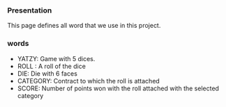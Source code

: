### Presentation
This page defines all word that we use in this project.

### words

 - YATZY: Game with 5 dices.
 - ROLL : A roll of the dice
 - DIE: Die with 6 faces
 - CATEGORY: Contract to which the roll is attached
 - SCORE: Number of points won with the roll attached with the selected category